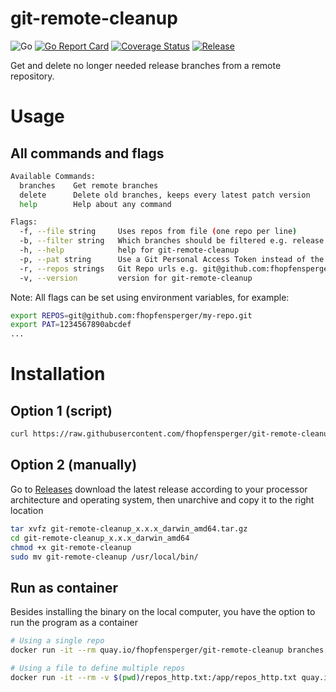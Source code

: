 # git-remote-cleanup
![Go](https://github.com/fhopfensperger/git-remote-cleanup/workflows/Go/badge.svg)
[![Go Report Card](https://goreportcard.com/badge/github.com/fhopfensperger/git-remote-cleanup)](https://goreportcard.com/report/github.com/fhopfensperger/git-remote-cleanup)
[![Coverage Status](https://coveralls.io/repos/github/fhopfensperger/git-remote-cleanup/badge.svg?branch=master)](https://coveralls.io/github/fhopfensperger/git-remote-cleanup?branch=master)
[![Release](https://img.shields.io/github/release/fhopfensperger/git-remote-cleanup.svg?style=flat-square)](https://github.com//fhopfensperger/git-remote-cleanup/releases/latest)


Get and delete no longer needed release branches from a remote repository.

# Usage

## All commands and flags

```bash
Available Commands:
  branches    Get remote branches
  delete      Delete old branches, keeps every latest patch version
  help        Help about any command

Flags:
  -f, --file string     Uses repos from file (one repo per line)
  -b, --filter string   Which branches should be filtered e.g. release
  -h, --help            help for git-remote-cleanup
  -p, --pat string      Use a Git Personal Access Token instead of the default private certificate! You could also set a environment variable. "export PAT=123456789" 
  -r, --repos strings   Git Repo urls e.g. git@github.com:fhopfensperger/my-repo.git
  -v, --version         version for git-remote-cleanup
```

Note: All flags can be set using environment variables, for example:
```bash
export REPOS=git@github.com:fhopfensperger/my-repo.git
export PAT=1234567890abcdef
...
```

# Installation

## Option 1 (script)

```bash
curl https://raw.githubusercontent.com/fhopfensperger/git-remote-cleanup/master/get.sh | bash
```

## Option 2 (manually)

Go to [Releases](https://github.com/fhopfensperger/git-remote-cleanup/releases) download the latest release according to your processor architecture and operating system, then unarchive and copy it to the right location

```bash
tar xvfz git-remote-cleanup_x.x.x_darwin_amd64.tar.gz
cd git-remote-cleanup_x.x.x_darwin_amd64
chmod +x git-remote-cleanup
sudo mv git-remote-cleanup /usr/local/bin/
```

## Run as container

Besides installing the binary on the local computer, you have the option to run the program as a container
```bash
# Using a single repo
docker run -it --rm quay.io/fhopfensperger/git-remote-cleanup branches -r https://github.com/fhopfensperger/git-remote-cleanup.git -b master -p 123

# Using a file to define multiple repos
docker run -it --rm -v $(pwd)/repos_http.txt:/app/repos_http.txt quay.io/fhopfensperger/git-remote-cleanup branches -f repos_http.txt -b master -p 123
```
